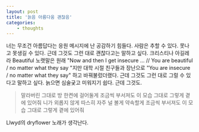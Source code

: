 ```yaml
--- 
layout: post 
title: '늙음 아름다움 괜찮음' 
categories:
    - thoughts
---
```


너는 무조건 아름답다는 응원 메시지에 난 공감하기 힘들다.
사람은 추할 수 있다. 못나고 못생길 수 있다.
근데 그것도 그런 대로 괜찮다고는 말하고 싶다.
크리스티나 아길레라 Beautiful 노랫말은 원래 "Now and then I get insecure ... // You are beautiful / no matter what they say "지만
대학 시절 친구들과 장난으로 "You are insecure / no matter what they say" 하고 바꿔불렀더랬다.
근데 그것도 그런 대로 그럴 수 있다고 말하고 싶다.
늙으면 심술궂고 미워지기 쉽다.
근데 그것도.

> 말라버린 그대로
방 한켠에 걸어둘게
조금씩 부서져도
이 모습 그대로
그렇게 곁에 있어줘
니가 외롭지 않게
따스히 자주 널 볼게
약속할게
조금씩 부서져도
이 모습 그대로
그렇게 곁에 있어줘

Llwyd의 dryflower 노래가 생각난다.
